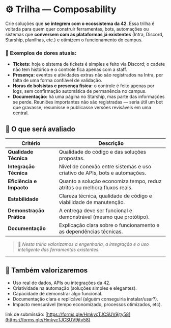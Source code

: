 # ⚙️ Trilha — Composability

Crie soluções que **se integrem com o ecossistema da 42**.
Essa trilha é voltada para quem quer construir ferramentas, bots, automações ou sistemas que **conversem com as plataformas já existentes** (Intra, Discord, Starship, planilhas, etc.) e otimizem o funcionamento do campus.

### 🧩 Exemplos de dores atuais:
- **Tickets:** hoje o sistema de tickets é simples e feito via Discord; o cadete não tem histórico e o controle fica apenas com a staff.
- **Presença:** eventos e atividades extras não são registrados na Intra, por falta de uma forma confiável de validação.
- **Horas de bolsistas e presença física:** o controle é feito apenas por logs, sem confirmação automática de permanência no campus.
- **Documentação:** há uma página no Starship, mas parte das informações se perde. Reuniões importantes não são registradas — seria útil um bot que gravasse, resumisse e publicasse versões revisáveis em uma central.

## 🧠 O que será avaliado

| Critério | Descrição |
|-----------|------------|
| **Qualidade Técnica** | Qualidade do código e das soluções propostas. |
| **Integração Técnica** | Nível de conexão entre sistemas e uso criativo de APIs, bots e automações. |
| **Eficiência e Impacto** | Quanto a solução economiza tempo, reduz atritos ou melhora fluxos reais. |
| **Estabilidade** | Clareza técnica, qualidade de código e viabilidade de manutenção. |
| **Demonstração Prática** | A entrega deve ser funcional e demonstrável (mesmo que protótipo). |
| **Documentação** | Explicação clara sobre o funcionamento e as dependências técnicas. |

> 💬 *Nesta trilha valorizamos a engenharia, a integração e o uso inteligente das ferramentas existentes.*


---

## 🏅 Também valorizaremos

- Uso real de dados, APIs ou integrações da 42.
- Criatividade na automação (soluções simples e elegantes).
- Capacidade de demonstrar algo funcional.
- Documentação clara e replicável (alguém conseguiria instalar/usar?).
- Impacto mensurável (tempo economizado, processos otimizados, etc).

link de submissão: [https://forms.gle/HmkycTJCSUV9jty58](https://forms.gle/HmkycTJCSUV9jty58)